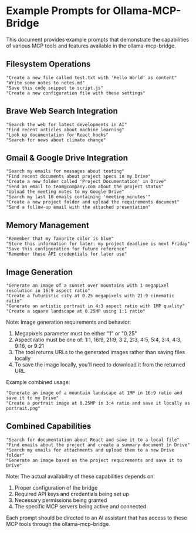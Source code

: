 # Example Prompts for Ollama-MCP-Bridge

This document provides example prompts that demonstrate the capabilities of various MCP tools and features available in the ollama-mcp-bridge.

## Filesystem Operations

```
"Create a new file called test.txt with 'Hello World' as content"
"Write some notes to notes.md"
"Save this code snippet to script.js"
"Create a new configuration file with these settings"
```

## Brave Web Search Integration

```
"Search the web for latest developments in AI"
"Find recent articles about machine learning"
"Look up documentation for React hooks"
"Search for news about climate change"
```

## Gmail & Google Drive Integration

```
"Search my emails for messages about testing"
"Find recent documents about project specs in my Drive"
"Create a new folder called 'Project Documentation' in Drive"
"Send an email to team@company.com about the project status"
"Upload the meeting notes to my Google Drive"
"Search my last 10 emails containing 'meeting minutes'"
"Create a new project folder and upload the requirements document"
"Send a follow-up email with the attached presentation"
```

## Memory Management

```
"Remember that my favorite color is blue"
"Store this information for later: my project deadline is next Friday"
"Save this configuration for future reference"
"Remember these API credentials for later use"
```

## Image Generation

```
"Generate an image of a sunset over mountains with 1 megapixel resolution in 16:9 aspect ratio"
"Create a futuristic city at 0.25 megapixels with 21:9 cinematic ratio"
"Generate an artistic portrait in 4:3 aspect ratio with 1MP quality"
"Create a square landscape at 0.25MP using 1:1 ratio"
```

Note: Image generation requirements and behavior:
1. Megapixels parameter must be either "1" or "0.25"
2. Aspect ratio must be one of: 1:1, 16:9, 21:9, 3:2, 2:3, 4:5, 5:4, 3:4, 4:3, 9:16, or 9:21
3. The tool returns URLs to the generated images rather than saving files locally
4. To save the image locally, you'll need to download it from the returned URL

Example combined usage:
```
"Generate an image of a mountain landscape at 1MP in 16:9 ratio and save it to my Drive"
"Create a portrait image at 0.25MP in 3:4 ratio and save it locally as portrait.png"
```

## Combined Capabilities

```
"Search for documentation about React and save it to a local file"
"Find emails about the project and create a summary document in Drive"
"Search my emails for attachments and upload them to a new Drive folder"
"Generate an image based on the project requirements and save it to Drive"
```

Note: The actual availability of these capabilities depends on:
1. Proper configuration of the bridge
2. Required API keys and credentials being set up
3. Necessary permissions being granted
4. The specific MCP servers being active and connected

Each prompt should be directed to an AI assistant that has access to these MCP tools through the ollama-mcp-bridge.
